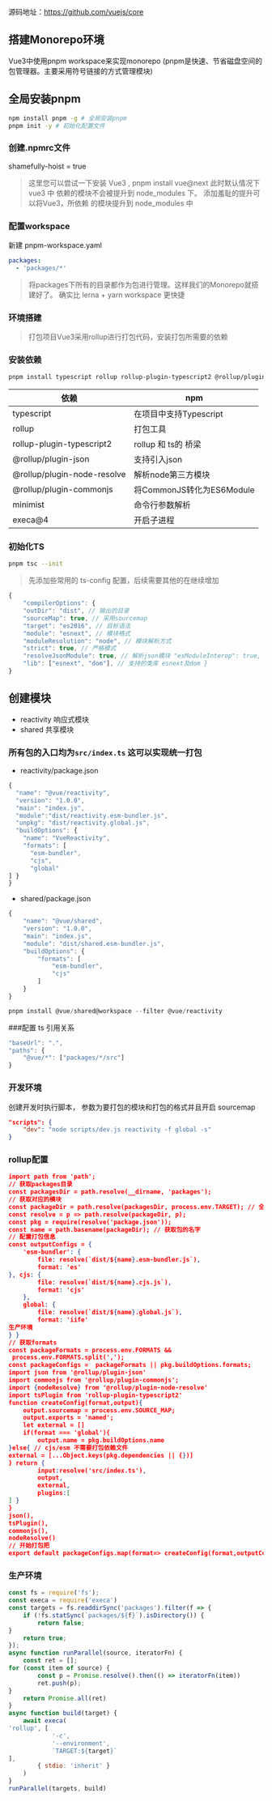 源码地址：https://github.com/vuejs/core
## 搭建Monorepo环境
Vue3中使用pnpm workspace来实现monorepo (pnpm是快速、节省磁盘空间的包管理器。主要采用符号链接的方式管理模块)

## 全局安装pnpm
```bash
npm install pnpm -g # 全局安装pnpm
pnpm init -y # 初始化配置文件
```

### 创建.npmrc文件
shamefully-hoist = true

> 这里您可以尝试一下安装 Vue3 , pnpm install vue@next 此时默认情况下 vue3 中 依赖的模块不会被提升到 node_modules 下。 添加羞耻的提升可以将Vue3，所依赖 的模块提升到 node_modules 中

### 配置workspace
新建 pnpm-workspace.yaml

```yaml
packages:
  - 'packages/*'

```
> 将packages下所有的目录都作为包进行管理。这样我们的Monorepo就搭建好了。 确实比 lerna + yarn workspace 更快捷

### 环境搭建
> 打包项目Vue3采用rollup进行打包代码，安装打包所需要的依赖

### 安装依赖

```bash
pnpm install typescript rollup rollup-plugin-typescript2 @rollup/plugin-json @rollup/plugin-node-resolve @rollup/plugin-commonjs minimist execa@4   -D -w
```
|  依赖   | npm  |
|  ----  | ----  |
| typescript  | 在项目中支持Typescript |
| rollup      | 打包工具 |
| rollup-plugin-typescript2  | rollup 和 ts的 桥梁 |
| @rollup/plugin-json      | 支持引入json |
| @rollup/plugin-node-resolve | 解析node第三方模块 |
| @rollup/plugin-commonjs      | 将CommonJS转化为ES6Module |
| minimist  | 命令行参数解析 |
| execa@4      | 开启子进程 |

### 初始化TS
```bash
pnpm tsc --init
```
> 先添加些常用的 ts-config 配置，后续需要其他的在继续增加

```js
{
    "compilerOptions": {
    "outDir": "dist", // 输出的目录
    "sourceMap": true, // 采用sourcemap
    "target": "es2016", // 目标语法
    "module": "esnext", // 模块格式
    "moduleResolution": "node", // 模块解析方式
    "strict": true, // 严格模式
    "resolveJsonModule": true, // 解析json模块 "esModuleInterop": true, // 允许通过es6语法引入commonjs模块 "jsx": "preserve", // jsx 不转义
    "lib": ["esnext", "dom"], // 支持的类库 esnext及dom }
}
```

## 创建模块
* reactivity 响应式模块 
* shared 共享模块

### 所有包的入口均为`src/index.ts`  这可以实现统一打包
* reactivity/package.json

```js
{
  "name": "@vue/reactivity",
  "version": "1.0.0",
  "main": "index.js",
  "module":"dist/reactivity.esm-bundler.js",
  "unpkg": "dist/reactivity.global.js",
  "buildOptions": {
    "name": "VueReactivity",
    "formats": [
      "esm-bundler",
      "cjs",
      "global"
] }
}
```
* shared/package.json
```js
{
    "name": "@vue/shared",
    "version": "1.0.0",
    "main": "index.js",
    "module": "dist/shared.esm-bundler.js",
    "buildOptions": {
        "formats": [
            "esm-bundler",
            "cjs"
        ] 
    }
}

```

```js
pnpm install @vue/shared@workspace --filter @vue/reactivity
```
###配置 ts 引用关系
```js
"baseUrl": ".",
"paths": {
    "@vue/*": ["packages/*/src"]
}
```

### 开发环境
创建开发时执行脚本， 参数为要打包的模块和打包的格式并且开启 sourcemap

```json
"scripts": {
    "dev": "node scripts/dev.js reactivity -f global -s"
}
```

### rollup配置

```json
import path from 'path';
// 获取packages目录
const packagesDir = path.resolve(__dirname, 'packages');
// 获取对应的模块
const packageDir = path.resolve(packagesDir, process.env.TARGET); // 全部以打包目录来解析文件
const resolve = p => path.resolve(packageDir, p);
const pkg = require(resolve('package.json'));
const name = path.basename(packageDir); // 获取包的名字
// 配置打包信息
const outputConfigs = {
    'esm-bundler': {
        file: resolve(`dist/${name}.esm-bundler.js`),
        format: 'es'
}, cjs: {
        file: resolve(`dist/${name}.cjs.js`),
        format: 'cjs'
    },
    global: {
        file: resolve(`dist/${name}.global.js`),
        format: 'iife'
生产环境
} }
// 获取formats
const packageFormats = process.env.FORMATS &&
 process.env.FORMATS.split(',');
const packageConfigs =  packageFormats || pkg.buildOptions.formats;
import json from '@rollup/plugin-json'
import commonjs from '@rollup/plugin-commonjs';
import {nodeResolve} from '@rollup/plugin-node-resolve'
import tsPlugin from 'rollup-plugin-typescript2'
function createConfig(format,output){
    output.sourcemap = process.env.SOURCE_MAP;
    output.exports = 'named';
    let external = []
    if(format === 'global'){
        output.name = pkg.buildOptions.name
}else{ // cjs/esm 不需要打包依赖文件
external = [...Object.keys(pkg.dependencies || {})]
} return {
        input:resolve('src/index.ts'),
        output,
        external,
        plugins:[
] }
}
json(),
tsPlugin(),
commonjs(),
nodeResolve()
// 开始打包把
export default packageConfigs.map(format=> createConfig(format,outputConfigs[format]));
```

### 生产环境

```js
const fs = require('fs');
const execa = require('execa')
const targets = fs.readdirSync('packages').filter(f => {
    if (!fs.statSync(`packages/${f}`).isDirectory()) {
        return false;
}
    return true;
});
async function runParallel(source, iteratorFn) {
    const ret = [];
for (const item of source) {
        const p = Promise.resolve().then(() => iteratorFn(item))
        ret.push(p);
}
    return Promise.all(ret)
}
async function build(target) {
    await execa(
'rollup', [
            '-c',
            '--environment',
            `TARGET:${target}`
],
        { stdio: 'inherit' }
    )
}
runParallel(targets, build)
```

